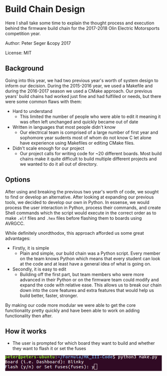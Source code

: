 # Build Chain Design
Here I shall take some time to explain the thought process and execution behind the firmware build chain for the 2017-2018 Olin Electric Motorsports competition year. 

Author: Peter Seger &copy 2017

License: MIT

## Background
Going into this year, we had two previous year's worth of system design to inform our decision. 
During the 2015-2016 year, we used a Makefile and during the 2016-2017 season we used a CMake approach.
Our previous years' build chains had worked just fine and had fulfilled or needs, but there were some common flaws with them:

- Hard to understand
    - This limited the number of people who were able to edit it meaning it was often left unchanged and quickly became out of date
- Written in languages that most people didn't know
    - Our electrical team is comprised of a large number of first year and sophomore year sudents most of whom do not know C let alone have experience using Makefiles or editing CMake files.
- Didn't scale enough for our project
    - Our project calls for writing code for ~20 different boards. Most build chains make it quite difficult to build multiple different projects and we wanted to do it all out of directory.

## Options
After using and breaking the previous two year's worth of code, we sought to find or develop an alternative. After looking at expanding our previous tools, we decided to develop our own in Python. In essense, we would process the user interaction in Python, process their commands, and create Shell commands which the script would execute in the correct order as to make `.elf` files and `.hex` files before flashing them to boards using AVRGCC.

While definitely unordthodox, this approach afforded us some great advantages:
- Firstly, it is simple
    - Plain and simple, our build chain was a Python script. Every member on the team knows Python which means that every student can look at the code and at least have a general idea of what is going on.
- Secondly, it is easy to edit
    - Building off the first part, but team members who were more advanced in their Python or on the firmware team could modify and expand the code with relative ease. This allows us to break our chain down into the core features and extra features that would help us build better, faster, stronger.

By making our code more modular we were able to get the core functionality pretty quickly and have been able to work on adding functionality then after.

## How it works
- The user is prompted for which board they want to build and whether they want to flash it or set the fuses

![User Input](userinput.png)

